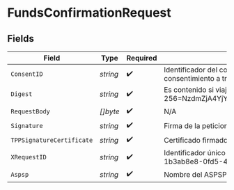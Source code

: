 # FundsConfirmationRequest


## Fields

| Field                                                                                                                                                            | Type                                                                                                                                                             | Required                                                                                                                                                         | Description                                                                                                                                                      |
| ---------------------------------------------------------------------------------------------------------------------------------------------------------------- | ---------------------------------------------------------------------------------------------------------------------------------------------------------------- | ---------------------------------------------------------------------------------------------------------------------------------------------------------------- | ---------------------------------------------------------------------------------------------------------------------------------------------------------------- |
| `ConsentID`                                                                                                                                                      | *string*                                                                                                                                                         | :heavy_check_mark:                                                                                                                                               | Identificador del consentimiento obtenido en la transacción de solicitar consentimiento. Solo si se ha realizado la gestión del consentimiento a través del API. |
| `Digest`                                                                                                                                                         | *string*                                                                                                                                                         | :heavy_check_mark:                                                                                                                                               | Es contenido si viaja el campo Signature. Digest: SHA-256=NzdmZjA4YjY5M2M2NDYyMmVjOWFmMGNmYTZiNTU3MjVmNDI4NTRlMzJkYzE3ZmNmMDE3ZGFmMjhhNTc5OTU3OQ==               |
| `RequestBody`                                                                                                                                                    | *[]byte*                                                                                                                                                         | :heavy_check_mark:                                                                                                                                               | N/A                                                                                                                                                              |
| `Signature`                                                                                                                                                      | *string*                                                                                                                                                         | :heavy_check_mark:                                                                                                                                               | Firma de la peticion por el TPP.                                                                                                                                 |
| `TPPSignatureCertificate`                                                                                                                                        | *string*                                                                                                                                                         | :heavy_check_mark:                                                                                                                                               | Certificado firmado                                                                                                                                              |
| `XRequestID`                                                                                                                                                     | *string*                                                                                                                                                         | :heavy_check_mark:                                                                                                                                               | Identificador único para la petición dado por el TPP. Relaciona la petición HTTP entre TPP y HUB. Ejemplo: X-Request-ID: 1b3ab8e8-0fd5-43d2-946e-d75958b172e7    |
| `Aspsp`                                                                                                                                                          | *string*                                                                                                                                                         | :heavy_check_mark:                                                                                                                                               | Nombre del ASPSP al que desea realizar la petición.                                                                                                              |